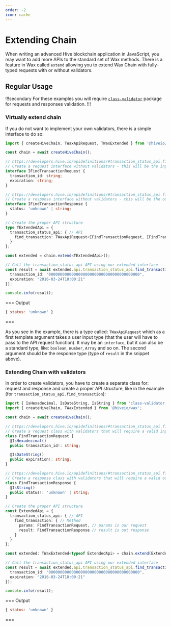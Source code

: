 ```yaml
---
order: -2
icon: cache
---
```


# Extending Chain

When writing an advanced Hive blockchain application in JavaScript, you may want to add more APIs to the standard set of Wax methods. There is a feature in Wax called `extend` allowing you to extend Wax Chain with fully-typed requests with or without validators.

## Regular Usage

!!!secondary
For these examples you will require [`class-validator`](https://www.npmjs.com/package/class-validator) package for requests and responses validation.
!!!

### Virtually extend chain

If you do not want to implement your own validators, there is a simple interface to do so:

```typescript
import { createHiveChain, TWaxApiRequest, TWaxExtended } from '@hiveio/wax';

const chain = await createHiveChain();

// https://developers.hive.io/apidefinitions/#transaction_status_api.find_transaction-parameter_json
// Create a request interface without validators - this will be the input from the end user
interface IFindTransactionRequest {
  transaction_id: string;
  expiration: string;
}

// https://developers.hive.io/apidefinitions/#transaction_status_api.find_transaction-expected_response_json
// Create a response interface without validators - this will be the output from the remote API
interface IFindTransactionResponse {
  status: 'unknown' | string;
}

// Create the proper API structure
type TExtendedApi = {
  transaction_status_api: { // API
    find_transaction: TWaxApiRequest<IFindTransactionRequest, IFindTransactionResponse> // Method
  }
};

const extended = chain.extend<TExtendedApi>();

// Call the transaction_status_api API using our extended interface
const result = await extended.api.transaction_status_api.find_transaction({
  transaction_id: "0000000000000000000000000000000000000000",
  expiration: "2016-03-24T18:00:21"
});

console.info(result);
```

=== Output

```javascript
{ status: 'unknown' }
```

===

As you see in the example, there is a type called: `TWaxApiRequest` which as a first template argument takes a user input type (that the user will have to pass to the API request function). It may be an `interface`, but it can also be a standard type, like: `boolean`, `number`, `Array` and so on. The second argument should be the response type (type of `result` in the snippet above).

### Extending Chain with validators

In order to create validators, you have to create a separate class for: request and response and create a proper API structure, like in the example (for `transaction_status_api.find_transaction`):

```typescript
import { IsHexadecimal, IsDateString, IsString } from 'class-validator';
import { createHiveChain, TWaxExtended } from '@hiveio/wax';

const chain = await createHiveChain();

// https://developers.hive.io/apidefinitions/#transaction_status_api.find_transaction-parameter_json
// Create a request class with validators that will require a valid input from the end user
class FindTransactionRequest {
  @IsHexadecimal()
  public transaction_id!: string;

  @IsDateString()
  public expiration!: string;
}

// https://developers.hive.io/apidefinitions/#transaction_status_api.find_transaction-expected_response_json
// Create a response class with validators that will require a valid output from the remote API
class FindTransactionResponse {
  @IsString()
  public status!: 'unknown' | string;
}

// Create the proper API structure
const ExtendedApi = {
  transaction_status_api: { // API
    find_transaction: { // Method
      params: FindTransactionRequest, // params is our request
      result: FindTransactionResponse // result is out response
    }
  }
};

const extended: TWaxExtended<typeof ExtendedApi> = chain.extend(ExtendedApi);

// Call the transaction_status_api API using our extended interface
const result = await extended.api.transaction_status_api.find_transaction({
  transaction_id: "0000000000000000000000000000000000000000",
  expiration: "2016-03-24T18:00:21"
});

console.info(result);

```

=== Output

```javascript
{ status: 'unknown' }
```

===
